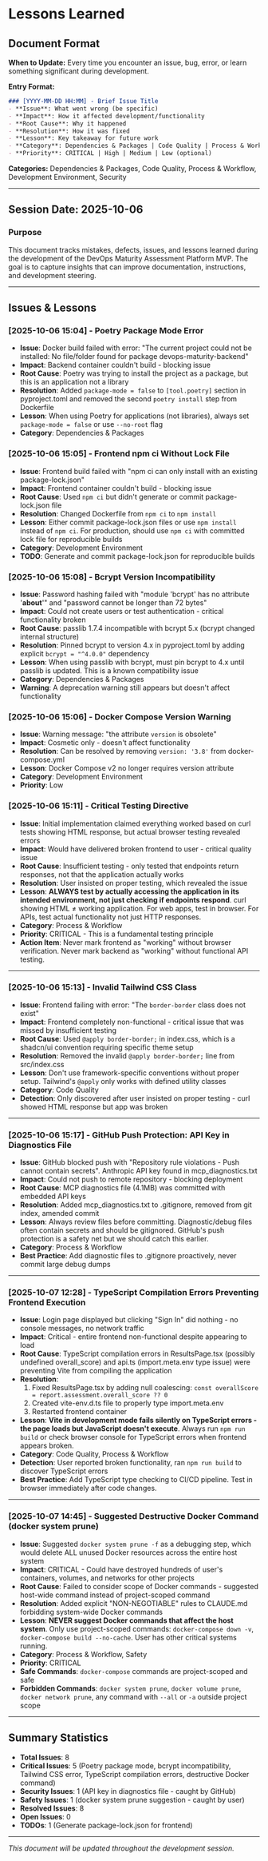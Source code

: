 # Lessons Learned

## Document Format

**When to Update:** Every time you encounter an issue, bug, error, or learn something significant during development.

**Entry Format:**
```markdown
### [YYYY-MM-DD HH:MM] - Brief Issue Title
- **Issue**: What went wrong (be specific)
- **Impact**: How it affected development/functionality
- **Root Cause**: Why it happened
- **Resolution**: How it was fixed
- **Lesson**: Key takeaway for future work
- **Category**: Dependencies & Packages | Code Quality | Process & Workflow | Development Environment | Security
- **Priority**: CRITICAL | High | Medium | Low (optional)
```

**Categories:** Dependencies & Packages, Code Quality, Process & Workflow, Development Environment, Security

---

## Session Date: 2025-10-06

### Purpose
This document tracks mistakes, defects, issues, and lessons learned during the development of the DevOps Maturity Assessment Platform MVP. The goal is to capture insights that can improve documentation, instructions, and development steering.

---

## Issues & Lessons

### [2025-10-06 15:04] - Poetry Package Mode Error
- **Issue**: Docker build failed with error: "The current project could not be installed: No file/folder found for package devops-maturity-backend"
- **Impact**: Backend container couldn't build - blocking issue
- **Root Cause**: Poetry was trying to install the project as a package, but this is an application not a library
- **Resolution**: Added `package-mode = false` to `[tool.poetry]` section in pyproject.toml and removed the second `poetry install` step from Dockerfile
- **Lesson**: When using Poetry for applications (not libraries), always set `package-mode = false` or use `--no-root` flag
- **Category**: Dependencies & Packages

### [2025-10-06 15:05] - Frontend npm ci Without Lock File
- **Issue**: Frontend build failed with "npm ci can only install with an existing package-lock.json"
- **Impact**: Frontend container couldn't build - blocking issue
- **Root Cause**: Used `npm ci` but didn't generate or commit package-lock.json file
- **Resolution**: Changed Dockerfile from `npm ci` to `npm install`
- **Lesson**: Either commit package-lock.json files or use `npm install` instead of `npm ci`. For production, should use `npm ci` with committed lock file for reproducible builds
- **Category**: Development Environment
- **TODO**: Generate and commit package-lock.json for reproducible builds

### [2025-10-06 15:08] - Bcrypt Version Incompatibility
- **Issue**: Password hashing failed with "module 'bcrypt' has no attribute '__about__'" and "password cannot be longer than 72 bytes"
- **Impact**: Could not create users or test authentication - critical functionality broken
- **Root Cause**: passlib 1.7.4 incompatible with bcrypt 5.x (bcrypt changed internal structure)
- **Resolution**: Pinned bcrypt to version 4.x in pyproject.toml by adding explicit `bcrypt = "^4.0.0"` dependency
- **Lesson**: When using passlib with bcrypt, must pin bcrypt to 4.x until passlib is updated. This is a known compatibility issue
- **Category**: Dependencies & Packages
- **Warning**: A deprecation warning still appears but doesn't affect functionality

### [2025-10-06 15:06] - Docker Compose Version Warning
- **Issue**: Warning message: "the attribute `version` is obsolete"
- **Impact**: Cosmetic only - doesn't affect functionality
- **Resolution**: Can be resolved by removing `version: '3.8'` from docker-compose.yml
- **Lesson**: Docker Compose v2 no longer requires version attribute
- **Category**: Development Environment
- **Priority**: Low

### [2025-10-06 15:11] - Critical Testing Directive
- **Issue**: Initial implementation claimed everything worked based on curl tests showing HTML response, but actual browser testing revealed errors
- **Impact**: Would have delivered broken frontend to user - critical quality issue
- **Root Cause**: Insufficient testing - only tested that endpoints return responses, not that the application actually works
- **Resolution**: User insisted on proper testing, which revealed the issue
- **Lesson**: **ALWAYS test by actually accessing the application in its intended environment, not just checking if endpoints respond**. curl showing HTML ≠ working application. For web apps, test in browser. For APIs, test actual functionality not just HTTP responses.
- **Category**: Process & Workflow
- **Priority**: CRITICAL - This is a fundamental testing principle
- **Action Item**: Never mark frontend as "working" without browser verification. Never mark backend as "working" without functional API testing.

---

### [2025-10-06 15:13] - Invalid Tailwind CSS Class
- **Issue**: Frontend failing with error: "The `border-border` class does not exist"
- **Impact**: Frontend completely non-functional - critical issue that was missed by insufficient testing
- **Root Cause**: Used `@apply border-border;` in index.css, which is a shadcn/ui convention requiring specific theme setup
- **Resolution**: Removed the invalid `@apply border-border;` line from src/index.css
- **Lesson**: Don't use framework-specific conventions without proper setup. Tailwind's `@apply` only works with defined utility classes
- **Category**: Code Quality
- **Detection**: Only discovered after user insisted on proper testing - curl showed HTML response but app was broken

---

### [2025-10-06 15:17] - GitHub Push Protection: API Key in Diagnostics File
- **Issue**: GitHub blocked push with "Repository rule violations - Push cannot contain secrets". Anthropic API key found in mcp_diagnostics.txt
- **Impact**: Could not push to remote repository - blocking deployment
- **Root Cause**: MCP diagnostics file (4.1MB) was committed with embedded API keys
- **Resolution**: Added mcp_diagnostics.txt to .gitignore, removed from git index, amended commit
- **Lesson**: Always review files before committing. Diagnostic/debug files often contain secrets and should be gitignored. GitHub's push protection is a safety net but we should catch this earlier.
- **Category**: Process & Workflow
- **Best Practice**: Add diagnostic files to .gitignore proactively, never commit large debug dumps

---

### [2025-10-07 12:28] - TypeScript Compilation Errors Preventing Frontend Execution
- **Issue**: Login page displayed but clicking "Sign In" did nothing - no console messages, no network traffic
- **Impact**: Critical - entire frontend non-functional despite appearing to load
- **Root Cause**: TypeScript compilation errors in ResultsPage.tsx (possibly undefined overall_score) and api.ts (import.meta.env type issue) were preventing Vite from compiling the application
- **Resolution**:
  1. Fixed ResultsPage.tsx by adding null coalescing: `const overallScore = report.assessment.overall_score ?? 0`
  2. Created vite-env.d.ts file to properly type import.meta.env
  3. Restarted frontend container
- **Lesson**: **Vite in development mode fails silently on TypeScript errors - the page loads but JavaScript doesn't execute**. Always run `npm run build` or check browser console for TypeScript errors when frontend appears broken.
- **Category**: Code Quality, Process & Workflow
- **Detection**: User reported broken functionality, ran `npm run build` to discover TypeScript errors
- **Best Practice**: Add TypeScript type checking to CI/CD pipeline. Test in browser immediately after code changes.

---

### [2025-10-07 14:45] - Suggested Destructive Docker Command (docker system prune)
- **Issue**: Suggested `docker system prune -f` as a debugging step, which would delete ALL unused Docker resources across the entire host system
- **Impact**: CRITICAL - Could have destroyed hundreds of user's containers, volumes, and networks for other projects
- **Root Cause**: Failed to consider scope of Docker commands - suggested host-wide command instead of project-scoped command
- **Resolution**: Added explicit "NON-NEGOTIABLE" rules to CLAUDE.md forbidding system-wide Docker commands
- **Lesson**: **NEVER suggest Docker commands that affect the host system**. Only use project-scoped commands: `docker-compose down -v`, `docker-compose build --no-cache`. User has other critical systems running.
- **Category**: Process & Workflow, Safety
- **Priority**: CRITICAL
- **Safe Commands**: `docker-compose` commands are project-scoped and safe
- **Forbidden Commands**: `docker system prune`, `docker volume prune`, `docker network prune`, any command with `--all` or `-a` outside project scope

---

## Summary Statistics
- **Total Issues**: 8
- **Critical Issues**: 5 (Poetry package mode, bcrypt incompatibility, Tailwind CSS error, TypeScript compilation errors, destructive Docker command)
- **Security Issues**: 1 (API key in diagnostics file - caught by GitHub)
- **Safety Issues**: 1 (docker system prune suggestion - caught by user)
- **Resolved Issues**: 8
- **Open Issues**: 0
- **TODOs**: 1 (Generate package-lock.json for frontend)

---

*This document will be updated throughout the development session.*
